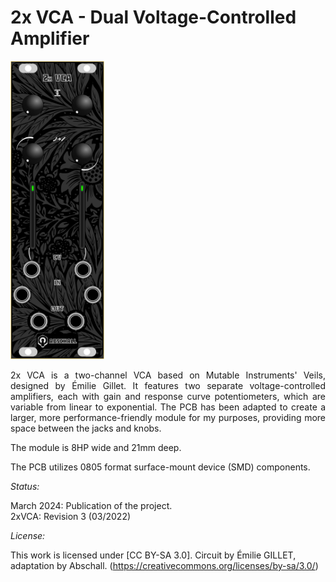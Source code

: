 # 2x VCA - Dual Voltage-Controlled Amplifier

<img src="Misc/Panel Artwork/Dual VCA Panel - Artwork.png" width="150">

<div align="justify">
  
2x VCA is a two-channel VCA based on Mutable Instruments' Veils, designed by Émilie Gillet. It features two separate voltage-controlled amplifiers, each with gain and response curve potentiometers, which are variable from linear to exponential. The PCB has been adapted to create a larger, more performance-friendly module for my purposes, providing more space between the jacks and knobs.

The module is 8HP wide and 21mm deep.

The PCB utilizes 0805 format surface-mount device (SMD) components.

</div>


_Status:_

March 2024: Publication of the project.  
2xVCA: Revision 3 (03/2022)  


_License:_  

This work is licensed under [CC BY-SA 3.0]. Circuit by Émilie GILLET, adaptation by Abschall. (https://creativecommons.org/licenses/by-sa/3.0/) 
